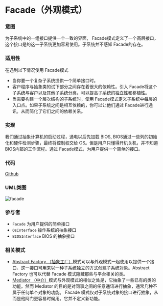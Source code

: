 # Facade（外观模式）

### 意图
为子系统中的一组接口提供一个一致的界面， Facade模式定义了一个高层接口，这个接口是的这一子系统更加容易使用。子系统并不感知 Facade的存在。

### 适用性
在遇到以下情况使用 Facade模式
* 当你要一个复杂子系统提供一个简单接口时。
* 客户程序与抽象类的试下部分之间存在着很大的依赖性。引入 Facade将这个子系统与客户以及其他子系统分离，可以提高子系统的独立性和移植性。
* 当需要构建一个层次结构的子系统时，使用 Facade模式定义子系统中每层的入口点。如果子系统之间是相互依赖的，你可以让他们通过 Facade进行通讯，从而简化了它们之间的依赖关系。

### 实现
我们通过抽象计算机的启动过程，通电以后先加载 BIOS, BIOS通过一些列的初始化和硬件检测步骤，最终将控制权交给 OS。但是用户只懂得开机关机，并不知道 BIOS内部的工作流程。通过 Facade模式，为用户提供一个简单的接口。

### 代码
[Github](https://github.com/alitain/design-pattern/tree/master/src/Structural/Facade)

### UML类图
![facade](http://static.alitain.tech/dp_facade.png)

### 参与者
* `Facade` 为用户提供的简单接口
* `OsInterface` 操作系统的抽象接口
* `BIOSInterface` BIOS 的抽象接口

### 相关模式
* [Abstract Factory （抽象工厂）](https://github.com/alitain/design-pattern/blob/master/docs/creational/abstract_factory.md)模式可以与外观模式一起使用以提供一个接口，这一接口可用来以一种子系统独立的方式创建子系统对象。Abstract Factory 也可以代替 Facade 模式隐藏那些与平台相关的类。
* [Mediator （中介）](https://github.com/alitain/design-pattern/blob/master/docs/behavioral/mediator.md)模式与外观模式的相似之处是，它抽象了一些已有的类的功能。然而 Mediator 的目的是对同事之间的任意通讯进行抽象，通常几种不属于任何单个对象的功能。 Facade 模式仅对子系统对象的接口进行抽象，从而是他阿门更容易时候用。它并不定义新功能。